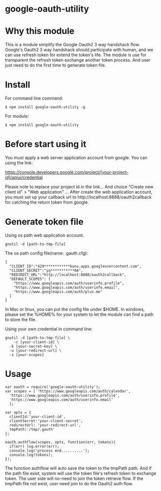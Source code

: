 google-oauth-utility
====

# Why this module
This is a module simplify the Google Oauth2 3 way handshack flow.
Google's Oauth2 3 way handshack should participate with human, and we can use refresh token for extend the token's life. The module is use for transparent the refresh token exchange another token process. And user just need to do the first time to generate token file.

# Install
For command line command:
```
$ npm install google-oauth-utility -g
```

For module:
```
$ npm install google-oauth-utility
```

# Before start using it

You must apply a web server application account from google. You can using the link:

https://console.developers.google.com/project/[your-project-id]/apiui/credential

Please note to replace your project id in the link...
And choice "Create new client id" > "Web application" ... After create the web application account, you must set up your callback url to http://localhost:8888/oauth2callback for catching the return token from google.

# Generate token file

Using os path web application account.
```
gnutil -d [path-to-tmp-file]
```

The os path config file(name: .gauth.cfg):
```
{
  "CLIENT_ID":"429************kunu.apps.googleusercontent.com",
  "CLIENT_SECRET":"yq***********0A",
  "REDIRECT_URL":"http://localhost:8888/oauth2callback",
  "DEFAULT_SCOPES": [
    "https://www.googleapis.com/auth/userinfo.profile",
    "https://www.googleapis.com/auth/userinfo.email",
    "https://www.googleapis.com/auth/plus.me"
  ]
}
```
In Mac or linux, you can put the config file under $HOME. In windows, please set the %HOME% for your system to let the module can find a path to store the file.

Using your own credential in command line:
```
gnutil -d [path-to-tmp-file] \
	-c [your-client-id] \
  -k [your-secret-key] \
  -u [your-redirect-url] \
  -s [your-scopes]
```

# Usage

```
var oauth = require('google-oauth-utility');
var scopes = [ 'https://www.googleapis.com/auth/calendar',
  'https://www.googleapis.com/auth/userinfo.profile',
  'https://www.googleapis.com/auth/userinfo.email'
  ];

var opts = {
  clientId:'your-client-id',
  clientSecret:'your-client-secret',
  redirectUrl: 'your-redirect-url',
  tmpPath:'/tmp/.gauth'
};

oauth.authflow(scopes, opts, function(err, tokens){
  if(err) log.error(err);
  console.log('process end..........');
  console.log(tokens);
});
```

The function authflow will auto save the token to the tmpPath path. And if the path file exist, system will use the token file's refresh token to exchange token. The user side will no-need to join the token retrieve flow. If the tmpPath file not exist, user need join to do the Oauth2 auth flow.
